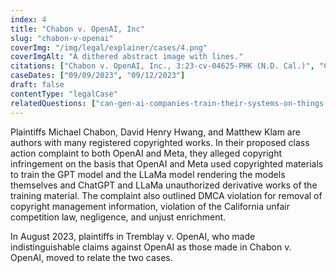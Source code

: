 ```yaml
---
index: 4
title: "Chabon v. OpenAI, Inc"
slug: "chabon-v-openai"
coverImg: "/img/legal/explainer/cases/4.png"
coverImgAlt: "A dithered abstract image with lines."
citations: ["Chabon v. OpenAI, Inc., 3:23-cv-04625-PHK (N.D. Cal.)", "Chabon v. Meta Platforms, Inc., 3:23-cv-04663 (N.D. Cal.)"]
caseDates: ["09/09/2023", "09/12/2023"]
draft: false 
contentType: "legalCase"
relatedQuestions: ["can-gen-ai-companies-train-their-systems-on-things-i-made"]
---
```

Plaintiffs Michael Chabon, David Henry Hwang, and Matthew Klam are authors with many registered copyrighted works. In their proposed class action complaint to both OpenAI and Meta, they alleged copyright infringement on the basis that OpenAI and Meta used copyrighted materials to train the GPT model and the LLaMa model rendering the models themselves and ChatGPT and LLaMa unauthorized derivative works of the training material. The complaint also outlined DMCA violation for removal of copyright management information, violation of the California unfair competition law, negligence, and unjust enrichment.

In August 2023, plaintiffs in Tremblay v. OpenAI, who made indistinguishable claims against OpenAI as those made in Chabon v. OpenAI, moved to relate the two cases.

